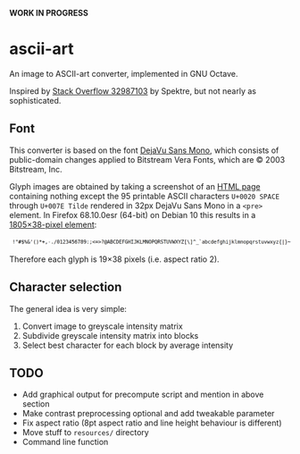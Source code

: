 **WORK IN PROGRESS**

# ascii-art

An image to ASCII-art converter, implemented in GNU Octave.

Inspired by [Stack Overflow 32987103][so] by Spektre,
but not nearly as sophisticated.

[so]: https://stackoverflow.com/q/32987103

## Font

This converter is based on the font [DejaVu Sans Mono][font],
which consists of public-domain changes applied to
Bitstream Vera Fonts, which are ©&nbsp;2003 Bitstream, Inc.

[font]: https://dejavu-fonts.github.io/

Glyph images are obtained by taking a screenshot of an [HTML page][html]
containing nothing except the 95 printable ASCII characters
`U+0020 SPACE` through `U+007E Tilde`
rendered in 32px DejaVu Sans Mono in a `<pre>` element.
In Firefox 68.10.0esr (64-bit) on Debian&nbsp;10
this results in a [1805×38-pixel element][png]:

![The 95 printable ASCII characters rendered in DejaVu Sans Mono][png]

Therefore each glyph is 19×38 pixels (i.e.&nbsp;aspect ratio 2).

[png]: glyphs/printable_ascii.png
[html]: glyphs/printable_ascii.html

## Character selection

The general idea is very simple:

1. Convert image to greyscale intensity matrix
2. Subdivide greyscale intensity matrix into blocks
3. Select best character for each block by average intensity

## TODO

* Add graphical output for precompute script and mention in above section
* Make contrast preprocessing optional and add tweakable parameter
* Fix aspect ratio (8pt aspect ratio and line height behaviour is different)
* Move stuff to `resources/` directory
* Command line function
